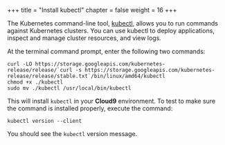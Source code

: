 +++
title = "Install kubectl"
chapter = false
weight = 16
+++

The Kubernetes command-line tool, [kubectl](https://kubernetes.io/docs/tasks/tools/install-kubectl/#install-kubectl-on-linux), allows you to run commands against Kubernetes clusters. You can use kubectl to deploy applications, inspect and manage cluster resources, and view logs.

At the terminal command prompt, enter the following two commands:

```
curl -LO https://storage.googleapis.com/kubernetes-release/release/`curl -s https://storage.googleapis.com/kubernetes-release/release/stable.txt`/bin/linux/amd64/kubectl
chmod +x ./kubectl
sudo mv ./kubectl /usr/local/bin/kubectl
```

This will install `kubectl` in your **Cloud9** environment. To test to make sure the command is installed properly, execute the command:

```
kubectl version --client
```

You should see the `kubectl` version message.


